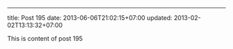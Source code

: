 ---
title: Post 195
date: 2013-06-06T21:02:15+07:00
updated: 2013-02-02T13:13:32+07:00

This is content of post 195